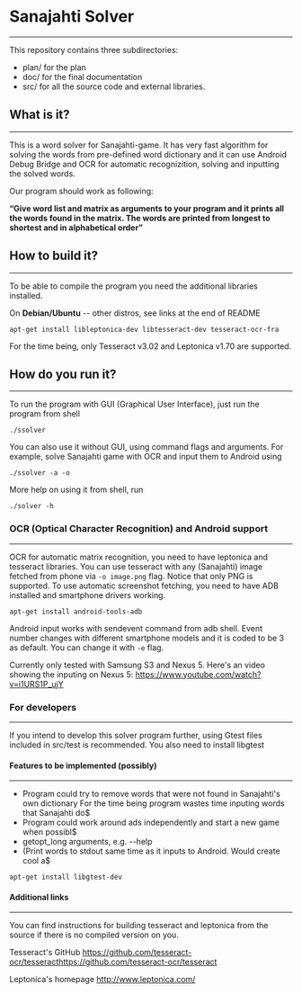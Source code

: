 # Sanajahti Solver
------------------
This repository contains three subdirectories:

* plan/ for the plan 
* doc/  for the final documentation
* src/  for all the source code and external libraries.

## What is it?
--------------
This is a word solver for Sanajahti-game. It has very fast algorithm for solving the words from pre-defined word dictionary and it can use Android Debug Bridge and OCR for automatic recognizition, solving and inputting the solved words.

Our program should work as following:

**“Give word list and matrix as arguments to your program and it prints all the words found in
the matrix. The words are printed from longest to shortest and in alphabetical order”**

## How to build it?
-------------------
To be able to compile the program you need the additional libraries installed.

On **Debian/Ubuntu** -- other distros, see links at the end of README

```
apt-get install libleptonica-dev libtesseract-dev tesseract-ocr-fra
```

For the time being, only Tesseract v3.02 and Leptonica v1.70 are supported.


## How do you run it?
---------------------
To run the program with GUI (Graphical User Interface), just run the program from shell

```
./ssolver
```

You can also use it without GUI, using command flags and arguments. For example, solve Sanajahti game with OCR and input them to Android using

```
./ssolver -a -o 
```

More help on using it from shell, run

```
./solver -h
```

### OCR (Optical Character Recognition) and Android support
-----------------------------------------------------------
OCR for automatic matrix recognition, you need to have leptonica and tesseract libraries.
You can use tesseract with any (Sanajahti) image fetched from phone via ```-o image.png``` flag. Notice that only PNG is supported. To use automatic screenshot fetching, you need to have ADB installed and smartphone drivers working.

```
apt-get install android-tools-adb
```

Android input works with sendevent command from adb shell. Event number changes with different smartphone models and it is coded to be 3 as default. You can change it with ```-e``` flag. 

Currently only tested with Samsung S3 and Nexus 5. Here's an video showing the inputing on Nexus 5: https://www.youtube.com/watch?v=i1URS1P_ujY

### For developers
------------------
If you intend to develop this solver program further, using Gtest files included in src/test is recommended.
You also need to install libgtest

#### Features to be implemented (possibly)
-----------------------------------------
- Program could try to remove words that were not found in Sanajahti's own dictionary
        For the time being program wastes time inputing words that Sanajahti do$
- Program could work around ads independently and start a new game when possibl$
- getopt_long arguments, e.g. --help
- (Print words to stdout same time as it inputs to Android. Would create cool a$



```
apt-get install libgtest-dev
```

#### Additional links
---------------------
You can find instructions for building tesseract and leptonica from the source if there is no compiled version on you.

Tesseract's GitHub https://github.com/tesseract-ocr/tesseracthttps://github.com/tesseract-ocr/tesseract

Leptonica's homepage http://www.leptonica.com/

